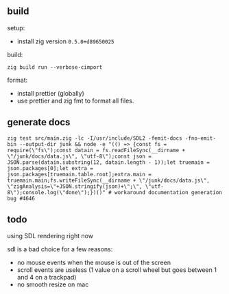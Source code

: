 ## build

setup:

-   install zig version `0.5.0+d89650025`

build:

```
zig build run --verbose-cimport
```

format:

-   install prettier (globally)
-   use prettier and zig fmt to format all files.

## generate docs

```
zig test src/main.zig -lc -I/usr/include/SDL2 -femit-docs -fno-emit-bin --output-dir junk && node -e "(() => {const fs = require(\"fs\");const datain = fs.readFileSync(__dirname + \"/junk/docs/data.js\", \"utf-8\");const json = JSON.parse(datain.substring(12, datain.length - 1));let truemain = json.packages[0];let extra = json.packages[truemain.table.root];extra.main = truemain.main;fs.writeFileSync(__dirname + \"/junk/docs/data.js\", \"zigAnalysis=\"+JSON.stringify(json)+\";\", \"utf-8\");console.log(\"done\");})()" # workaround documentation generation bug #4646
```

## todo

using SDL rendering right now

sdl is a bad choice for a few reasons:

-   no mouse events when the mouse is out of the screen
-   scroll events are useless (1 value on a scroll wheel but goes between 1 and 4 on a trackpad)
-   no smooth resize on mac
